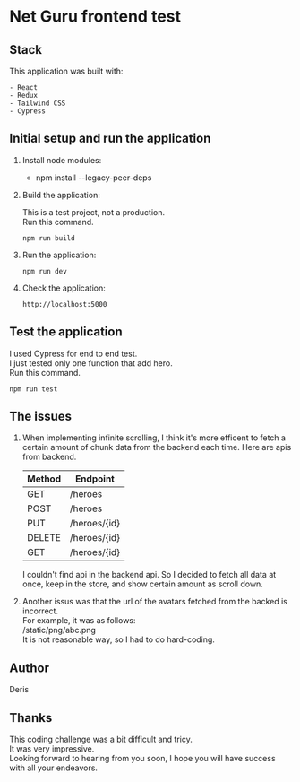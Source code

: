# Net Guru frontend test

## Stack

This application was built with:

    - React
    - Redux
    - Tailwind CSS
    - Cypress

## Initial setup and run the application

1.  Install node modules:

    - npm install --legacy-peer-deps

2.  Build the application:

    This is a test project, not a production.  
    Run this command.

        npm run build

3.  Run the application:

        npm run dev

4.  Check the application:

        http://localhost:5000

## Test the application

I used Cypress for end to end test.  
I just tested only one function that add hero.  
Run this command.

    npm run test

## The issues

1. When implementing infinite scrolling, I think it's more efficent to fetch a certain amount of chunk data from the backend each time.
   Here are apis from backend.

   | Method | Endpoint     |
   | ------ | ------------ |
   | GET    | /heroes      |
   | POST   | /heroes      |
   | PUT    | /heroes/{id} |
   | DELETE | /heroes/{id} |
   | GET    | /heroes/{id} |

   I couldn't find api in the backend api.
   So I decided to fetch all data at once, keep in the store, and show certain amount as scroll down.

2. Another issus was that the url of the avatars fetched from the backed is incorrect.  
   For example, it was as follows:  
   /static/png/abc.png  
   It is not reasonable way, so I had to do hard-coding.

## Author

Deris

## Thanks

This coding challenge was a bit difficult and tricy.  
It was very impressive.  
Looking forward to hearing from you soon, I hope you will have success with all your endeavors.
